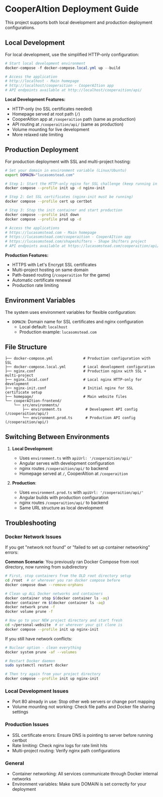 # CooperAItion Deployment Guide

This project supports both local development and production deployment configurations.

## Local Development

For local development, use the simplified HTTP-only configuration:

```powershell
# Start local development environment
docker-compose -f docker-compose.local.yml up --build

# Access the application
# http://localhost - Main homepage
# http://localhost/cooperaition - CooperAItion app
# API endpoints available at http://localhost/cooperaition/api/
```

**Local Development Features:**
- HTTP-only (no SSL certificates needed)
- Homepage served at root path (`/`)
- CooperAItion app at `/cooperaition` path (same as production)
- API routing at `/cooperaition/api/` (same as production)
- Volume mounting for live development
- More relaxed rate limiting

## Production Deployment

For production deployment with SSL and multi-project hosting:

```bash
# Set your domain in environment variable (Linux/Ubuntu)
export DOMAIN="lucasomstead.com"

# Step 1: Start the HTTP-only nginx for SSL challenge (keep running in background)
docker compose --profile init up -d nginx-init

# Step 2: Get SSL certificates (nginx-init must be running)
docker compose --profile cert up certbot

# Step 3: Stop the init container and start production
docker compose --profile init down
docker compose --profile prod up -d

# Access the applications
# https://lucasomstead.com - Main homepage
# https://lucasomstead.com/cooperaition - CooperAItion app
# https://lucasomstead.com/shapeshifters - Shape Shifters project
# API endpoints available at https://lucasomstead.com/cooperaition/api/
```

**Production Features:**
- HTTPS with Let's Encrypt SSL certificates
- Multi-project hosting on same domain
- Path-based routing (`/cooperaition` for the game)
- Automatic certificate renewal
- Production rate limiting

## Environment Variables

The system uses environment variables for flexible configuration:

- `DOMAIN`: Domain name for SSL certificates and nginx configuration
  - Local default: `localhost`
  - Production example: `lucasomstead.com`

## File Structure

```
├── docker-compose.yml              # Production configuration with SSL
├── docker-compose.local.yml        # Local development configuration
├── nginx.conf                      # Production nginx with SSL + multi-project
├── nginx.local.conf                # Local nginx HTTP-only for development
├── nginx-init.conf                 # Initial nginx for SSL certificate setup
├── homepage/                       # Main website files
└── cooperAItion-frontend/
    └── src/environments/
        ├── environment.ts           # Development API config (/cooperaition/api/)
        └── environment.prod.ts      # Production API config (/cooperaition/api/)
```

## Switching Between Environments

1. **Local Development**:
   - Uses `environment.ts` with `apiUrl: '/cooperaition/api/'`
   - Angular serves with development configuration
   - nginx routes `/cooperaition/api/` to backend
   - Homepage served at `/`, CooperAItion at `/cooperaition`

2. **Production**:
   - Uses `environment.prod.ts` with `apiUrl: '/cooperaition/api/'`
   - Angular builds with production configuration
   - nginx routes `/cooperaition/api/` to backend
   - Same URL structure as local development

## Troubleshooting

### Docker Network Issues
If you get "network not found" or "failed to set up container networking" errors:

**Common Scenario**: You previously ran Docker Compose from root directory, now running from subdirectory
```bash
# First, stop containers from the OLD root directory setup
cd /root  # or wherever you ran docker compose before
docker compose down --remove-orphans

# Clean up ALL Docker networks and containers
docker container stop $(docker container ls -aq)
docker container rm $(docker container ls -aq)
docker network prune -f
docker volume prune -f

# Now go to your NEW project directory and start fresh
cd ~/personal-website  # or wherever your git clone is
docker compose --profile init up nginx-init
```

If you still have network conflicts:
```bash
# Nuclear option - clean everything
docker system prune -af --volumes

# Restart Docker daemon
sudo systemctl restart docker

# Then try again from your project directory
docker compose --profile init up nginx-init
```

### Local Development Issues
- Port 80 already in use: Stop other web servers or change port mapping
- Volume mounting not working: Check file paths and Docker file sharing settings

### Production Issues
- SSL certificate errors: Ensure DNS is pointing to server before running certbot
- Rate limiting: Check nginx logs for rate limit hits
- Multi-project routing: Verify nginx path configurations

### General
- Container networking: All services communicate through Docker internal networks
- Environment variables: Make sure DOMAIN is set correctly for your deployment
